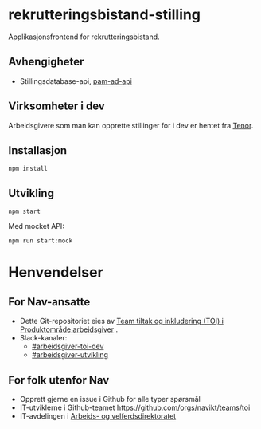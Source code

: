 # rekrutteringsbistand-stilling


Applikasjonsfrontend for rekrutteringsbistand.

## Avhengigheter

- Stillingsdatabase-api, [pam-ad-api](https://github.com/navikt/pam-ad-api)

## Virksomheter i dev

Arbeidsgivere som man kan opprette stillinger for i dev er hentet fra [Tenor](https://www.skatteetaten.no/skjema/testdata/).

## Installasjon

```
npm install
```

## Utvikling

```
npm start
```

Med mocket API:

```
npm run start:mock
```


# Henvendelser

## For Nav-ansatte

* Dette Git-repositoriet eies
  av [Team tiltak og inkludering (TOI) i Produktområde arbeidsgiver](https://teamkatalog.nais.adeo.no/team/0150fd7c-df30-43ee-944e-b152d74c64d6)
  .
* Slack-kanaler:
  * [#arbeidsgiver-toi-dev](https://nav-it.slack.com/archives/C02HTU8DBSR)
  * [#arbeidsgiver-utvikling](https://nav-it.slack.com/archives/CD4MES6BB)

## For folk utenfor Nav

* Opprett gjerne en issue i Github for alle typer spørsmål
* IT-utviklerne i Github-teamet https://github.com/orgs/navikt/teams/toi
* IT-avdelingen
  i [Arbeids- og velferdsdirektoratet](https://www.nav.no/no/NAV+og+samfunn/Kontakt+NAV/Relatert+informasjon/arbeids-og-velferdsdirektoratet-kontorinformasjon)
